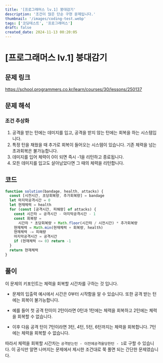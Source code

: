 ```yaml
---
title: '[프로그래머스 lv.1] 붕대감기'
description: '조건이 많은 단순 구현 문제입니다.'
thumbnail: '/images/coding-test.webp'
tags: ['코딩테스트', '프로그래머스']
draft: false
created_date: 2024-11-13 00:20:05
---
```


# [프로그래머스 lv.1] 붕대감기

## 문제 링크

https://school.programmers.co.kr/learn/courses/30/lessons/250137

## 문제 해석

### 조건 추상화

1. 공격을 받는 턴에는 데미지를 입고, 공격을 받지 않는 턴에는 회복을 하는 시스템입니다.
2. 특정 턴을 채웠을 때 추가로 회복이 들어오는 시스템이 있습니다. 기존 체력을 넘는 초과회복은 불가능합니다.
3. 데미지를 입어 체력이 0이 되면 즉시 -1을 리턴하고 종료됩니다.
4. 모든 데미지를 입고도 살아남았다면 그 때의 체력을 리턴합니다.

## 코드

```js
function solution(bandage, health, attacks) {
  const [시전시간, 초당회복량, 추가회복량] = bandage
  let 마지막공격시간 = 0
  let 현재체력 = health
  for (const [공격시간, 피해량] of attacks) {
    const 시간차 = 공격시간 - 마지막공격시간 - 1
    const 회복량 =
      시간차 * 초당회복량 + Math.floor(시간차 / 시전시간) * 추가회복량
    현재체력 = Math.min(현재체력 + 회복량, health)
    현재체력 -= 피해량
    마지막공격시간 = 공격시간
    if (현재체력 <= 0) return -1
  }
  return 현재체력
}
```

## 풀이

이 문제의 키포인트는 체력을 회복할 시간차를 구하는 것 입니다.

- 문제의 입출력 예시에서 시간은 0부터 시작함을 알 수 있습니다. 또한 공격 받는 턴에는 회복이 불가능합니다.

- 예를 들어 첫 공격 턴이이 2턴이라면 0턴과 1턴에는 체력을 회복하고 2턴에는 체력을 회복할 수 없습니다.

- 이후 다음 공격 턴이 7턴이라면 3턴, 4턴, 5턴, 6턴까지는 체력을 회복합니다. 7턴에는 체력을 회복할 수 없습니다.

따라서 체력을 회복할 시간차는 `공격받는턴 - 이전에공격을당한턴 - 1`로 구할 수 있습니다. 이 공식만 알면 나머지는 문제에서 제시한 조건대로 쭉 풀면 되는 간단한 문제였습니다.
